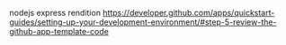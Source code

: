 nodejs express rendition https://developer.github.com/apps/quickstart-guides/setting-up-your-development-environment/#step-5-review-the-github-app-template-code